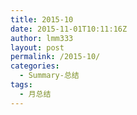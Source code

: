 ```yaml
---
title: 2015-10
date: 2015-11-01T10:11:16Z
author: lmm333
layout: post
permalink: /2015-10/
categories:
  - Summary-总结
tags:
  - 月总结
---
```

